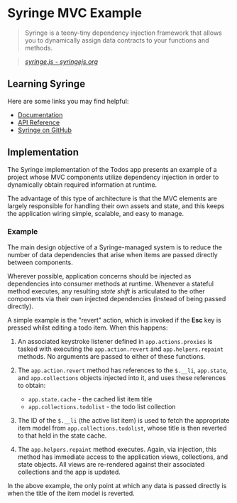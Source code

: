 # Syringe MVC Example

> Syringe is a teeny-tiny dependency injection framework that allows you to dynamically assign data contracts to your functions and methods.

> _[syringe.js - syringejs.org](http://syringejs.org)_


## Learning Syringe

Here are some links you may find helpful:

* [Documentation](https://github.com/holt/syringe#overview)
* [API Reference](https://github.com/holt/syringe#api)
* [Syringe on GitHub](https://github.com/holt/syringe)

## Implementation

The Syringe implementation of the Todos app presents an example of a project whose MVC components utilize dependency injection in order to dynamically obtain required information at runtime. 

The advantage of this type of architecture is that the MVC elements are largely responsible for handling their own assets and state, and this keeps the application wiring simple, scalable, and easy to manage.

### Example

The main design objective of a Syringe-managed system is to reduce the number of data dependencies that arise when items are passed directly between components. 

Wherever possible, application concerns should be injected as dependencies into consumer methods at runtime. Whenever a stateful method executes, any resulting _state shift_ is articulated to the other components via their own injected dependencies (instead of being passed directly).

A simple example is the "revert" action, which is invoked if the __Esc__ key is pressed whilst editing a todo item. When this happens:

1. An associated keystroke listener defined in `app.actions.proxies` is tasked with executing the `app.action.revert` and `app.helpers.repaint` methods. No arguments are passed to either of these functions. 
2. The `app.action.revert` method has references to the `$.__li`, `app.state`, and `app.collections` objects injected into it, and uses these references to obtain:
    - `app.state.cache` - the cached list item title
    - `app.collections.todolist` - the todo list collection

3. The ID of the `$.__li` (the active list item) is used to fetch the appropriate item model from `app.collections.todolist`, whose title is then reverted to that held in the state cache.

4. The `app.helpers.repaint` method executes. Again, via injection, this method has immediate access to the application views, collections, and state objects. All views are re-rendered against their associated collections and the app is updated.

In the above example, the only point at which any data is passed directly is when the title of the item model is reverted.